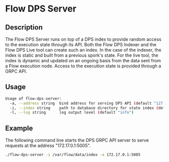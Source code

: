 # Flow DPS Server

## Description

The Flow DPS Server runs on top of a DPS index to provide random access to the execution state through its API.
Both the Flow DPS Indexer and the Flow DPS Live tool can create such an index.
In the case of the indexer, the index is static and built from a previous spork's state.
For the live tool, the index is dynamic and updated on an ongoing basis from the data sent from a Flow execution node.
Access to the execution state is provided through a GRPC API.

## Usage

```sh
Usage of flow-dps-server:
  -a, --address string  bind address for serving DPS API (default "127.0.0.1:5005")
  -i, --index string    path to database directory for state index (default "index")
  -l, --log string      log output level (default "info")
```

## Example

The following command line starts the DPS GRPC API server to serve requests at the address "172.17.0.1:5005".

```sh
./flow-dps-server -i /var/flow/data/index -a 172.17.0.1:5005
```
